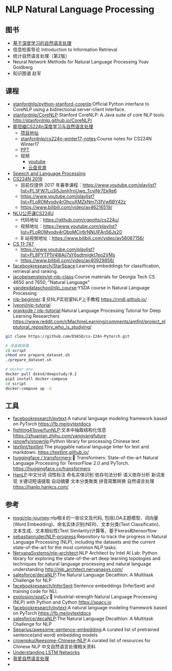 # NLP Natural Language Processing

## 图书

* [基于深度学习的自然语言处理]()
* 信息检索导论 Introduction to Information Retrieval
* 统计自然语言处理（第2版）
* Neural Network Methods for Natural Language Processing Yoav Goldberg
* 知识图谱 赵军

## 课程

* [stanfordnlp/python-stanford-corenlp](https://github.com/stanfordnlp/python-stanford-corenlp):Official Python interface to CoreNLP using a bidirectional server-client interface.
* [stanfordnlp/CoreNLP](https://github.com/stanfordnlp/CoreNLP):Stanford CoreNLP: A Java suite of core NLP tools. <http://stanfordnlp.github.io/CoreNLP/>
* [斯坦福CS224n深度学习与自然语言处理](http://web.stanford.edu/class/cs224n/)
  + [项目地址](https://github.com/DSKSD/DeepNLP-models-Pytorch)
  + [stanfordnlp/cs224n-winter17-notes](https://github.com/stanfordnlp/cs224n-winter17-notes):Course notes for CS224N Winter17
  + [PPT](http://web.stanford.edu/class/cs224n/syllabus.html)
  + 视频
    * [youtube](https://www.youtube.com/watch?v=OQQ-W_63UgQ&list=PL3FW7Lu3i5Jsnh1rnUwq_TcylNr7EkRe6)
    - [云盘资源](https://blog.csdn.net/NeighborhoodGuo/article/details/46868143)
* [Speech and Language Processing](https://web.stanford.edu/~jurafsky/slp3/)
* [CS224N 2019](http://web.stanford.edu/class/cs224n/)
  - 目前仅提供 2017 年春季课程：<https://www.youtube.com/playlist?list=PL3FW7Lu3i5Jsnh1rnUwq_TcylNr7EkRe6>
  - <https://www.youtube.com/playlist?list=PLoROMvodv4rOhcuXMZkNm7j3fVwBBY42z>
  - <https://www.bilibili.com/video/av46216519/>
* [NLU公开课CS224U](http://web.stanford.edu/class/cs224u/)
  - 代码地址：<https://github.com/cgpotts/cs224u/>
  - 视频地址：<https://www.youtube.com/playlist?list=PLoROMvodv4rObpMCir6rNNUlFAn56Js20>
  - B 站视频地址：<https://www.bilibili.com/video/av56067156/>
* [CS 11-747](http://phontron.com/class/nn4nlp2019/)
  - <https://www.youtube.com/playlist?list=PL8PYTP1V4I8Ajj7sY6sdtmjgkt7eo2VMs>
  - <https://www.bilibili.com/video/av40929856/>
* [facebookresearch/StarSpace](https://github.com/facebookresearch/StarSpace):Learning embeddings for classification, retrieval and ranking.
* [jacobeisenstein/gt-nlp-class](https://github.com/jacobeisenstein/gt-nlp-class):Course materials for Georgia Tech CS 4650 and 7650, "Natural Language"
* [yandexdataschool/nlp_course](https://github.com/yandexdataschool/nlp_course):YSDA course in Natural Language Processing
* [nlp-beginner](https://github.com/FudanNLP/nlp-beginner):复旦NLP实验室NLP上手教程 <https://nndl.github.io/>
* [lyeoni/nlp-tutorial](https://github.com/lyeoni/nlp-tutorial)
* [graykode / nlp-tutorial](https://github.com/graykode/nlp-tutorial):Natural Language Processing Tutorial for Deep Learning Researchers <https://www.reddit.com/r/MachineLearning/comments/amfinl/project_nlptutoral_repository_who_is_studying/>

```sh
git clone https://github.com/DSKSD/cs-224n-Pytorch.git

# 准备数据集
cd script
chmod u+x prepare_dataset.sh
./prepare_dataset.sh

# docker env
docker pull dsksd/deepstudy:0.2
pip3 install docker-compose
cd script
docker-compose up -d
```

## 工具

* [facebookresearch/pytext](https://github.com/facebookresearch/pytext):A natural language modeling framework based on PyTorch <https://fb.me/pytextdocs>
* [fighting41love/funNLP](https://github.com/fighting41love/funNLP):文本中抽取结构化信息 <https://zhuanlan.zhihu.com/yangyangfuture>
* [isnowfy/snownlp](https://github.com/isnowfy/snownlp):Python library for processing Chinese text
* [textlint/textlint](https://github.com/textlint/textlint):The pluggable natural language linter for text and markdown. <https://textlint.github.io/>
* [huggingface / transformers](https://github.com/huggingface/transformers):🤗 Transformers: State-of-the-art Natural Language Processing for TensorFlow 2.0 and PyTorch. <https://huggingface.co/transformers>
* [HanLP](https://github.com/hankcs/HanLP):中文分词 词性标注 命名实体识别 依存句法分析 语义依存分析 新词发现 关键词短语提取 自动摘要 文本分类聚类 拼音简繁转换 自然语言处理 <https://hanlp.hankcs.com/>

## 参考

* [msgi/nlp-journey](https://github.com/msgi/nlp-journey):nlp相关的一些论文及代码, 包括LDA主题模型、词向量(Word Embedding)、命名实体识别(NER)、文本分类(Text Classificatin)、文本生成、文本相似性(Text Similarity)计算等，基于keras和tensorflow
* [sebastianruder/NLP-progress](https://github.com/sebastianruder/NLP-progress):Repository to track the progress in Natural Language Processing (NLP), including the datasets and the current state-of-the-art for the most common NLP tasks.
* [NervanaSystems/nlp-architect](https://github.com/NervanaSystems/nlp-architect):NLP Architect by Intel AI Lab: Python library for exploring the state-of-the-art deep learning topologies and techniques for natural language processing and natural language understanding <http://nlp_architect.nervanasys.com/>
* [salesforce/decaNLP](https://github.com/salesforce/decaNLP):The Natural Language Decathlon: A Multitask Challenge for NLP
* [facebookresearch/InferSent](https://github.com/facebookresearch/InferSent):Sentence embeddings (InferSent) and training code for NLI.
* [explosion/spaCy](https://github.com/explosion/spaCy):💫 Industrial-strength Natural Language Processing (NLP) with Python and Cython <https://spacy.io>
* [facebookresearch/pytext](https://github.com/facebookresearch/pytext):A natural language modeling framework based on PyTorch <https://fb.me/pytextdocs>
* [salesforce/decaNLP](https://github.com/salesforce/decaNLP):The Natural Language Decathlon: A Multitask Challenge for NLP
* [Separius/awesome-sentence-embedding](https://github.com/Separius/awesome-sentence-embedding):A curated list of pretrained sentence(and word) embedding models
* [crownpku/Awesome-Chinese-NLP](https://github.com/crownpku/Awesome-Chinese-NLP):A curated list of resources for Chinese NLP 中文自然语言处理相关资料
* [Understanding LSTM Networks](http://colah.github.io/posts/2015-08-Understanding-LSTMs/)
* [我爱自然语言处理](http://www.52nlp.cn/)
* [](https://github.com/facebookresearch/fastText)
